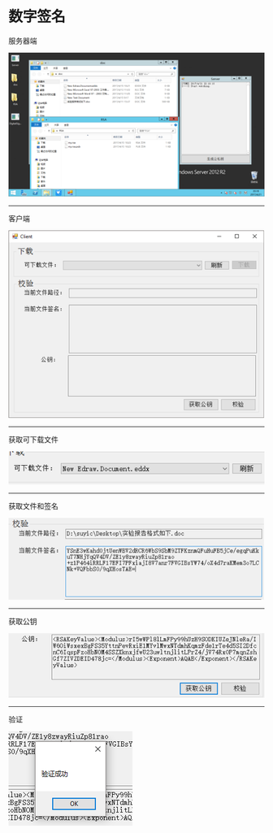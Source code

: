 # 数字签名

服务器端

![](https://github.com/Evan1995/HomeworkCode/raw/master/Network%20Safety%20Course%20Design/pic/4.png)

------

客户端

![](https://github.com/Evan1995/HomeworkCode/raw/master/Network%20Safety%20Course%20Design/pic/5.png)

------
获取可下载文件

![](https://github.com/Evan1995/HomeworkCode/raw/master/Network%20Safety%20Course%20Design/pic/6.png)

------
获取文件和签名

![](https://github.com/Evan1995/HomeworkCode/raw/master/Network%20Safety%20Course%20Design/pic/7.png)

------
获取公钥

![](https://github.com/Evan1995/HomeworkCode/raw/master/Network%20Safety%20Course%20Design/pic/8.png)

------
验证

![](https://github.com/Evan1995/HomeworkCode/raw/master/Network%20Safety%20Course%20Design/pic/9.png)
